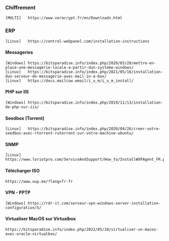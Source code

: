 ### Chiffrement
```
[MULTI]   https://www.veracrypt.fr/en/Downloads.html
```

### ERP
```
[Linux]   https://control-webpanel.com/installation-instructions
```

#### Messageries
```
[Windows] https://bitsparadise.info/index.php/2020/03/28/mettre-en-place-une-messagerie-locale-a-partir-dun-systeme-windows/
[Linux]   https://bitsparadise.info/index.php/2021/05/16/installation-dun-serveur-de-messagerie-avec-mail-in-a-box/
[Linux]   https://docs.mailcow.email/i_u_m/i_u_m_install/
```

#### PHP sur IIS
```
[Windows] https://bitsparadise.info/index.php/2019/11/13/installation-de-php-sur-iis/
```

#### Seedbox (Torrent)
```
[Linux]   https://bitsparadise.info/index.php/2020/04/26/creer-votre-seedbox-avec-rtorrent-rutorrent-sur-votre-machine-ubuntu/
```

#### SNMP
```
[Linux]   https://www.loriotpro.com/ServiceAndSupport/How_to/InstallWXPAgent_FR.php
```


#### Télécharger ISO
```
https://www.uup.ee/?lang=fr-fr
```

#### VPN - PPTP
```
[Windows] https://rdr-it.com/serveur-vpn-windows-server-installation-configuration/5/
```

#### Virtualiser MacOS sur Virtualbox
```
https://bitsparadise.info/index.php/2022/05/10/virtualiser-un-macos-avec-oracle-virtualbox/
```
